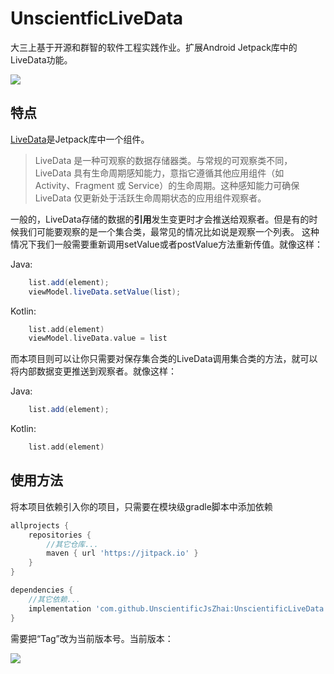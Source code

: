 # UnscientficLiveData

大三上基于开源和群智的软件工程实践作业。扩展Android Jetpack库中的LiveData功能。

[![](https://jitpack.io/v/UnscientificJsZhai/UnscientficLiveData.svg)](https://jitpack.io/#UnscientificJsZhai/UnscientficLiveData)

## 特点

[LiveData](https://developer.android.google.cn/topic/libraries/architecture/livedata?hl=zh_cn)是Jetpack库中一个组件。

> LiveData 是一种可观察的数据存储器类。与常规的可观察类不同，LiveData 具有生命周期感知能力，意指它遵循其他应用组件（如 Activity、Fragment 或 Service）的生命周期。这种感知能力可确保 LiveData 仅更新处于活跃生命周期状态的应用组件观察者。

一般的，LiveData存储的数据的**引用**发生变更时才会推送给观察者。但是有的时候我们可能要观察的是一个集合类，最常见的情况比如说是观察一个列表。
这种情况下我们一般需要重新调用setValue或者postValue方法重新传值。就像这样：

Java:
```java
    list.add(element);
    viewModel.liveData.setValue(list);
```

Kotlin:
```kotlin
    list.add(element)
    viewModel.liveData.value = list
```

而本项目则可以让你只需要对保存集合类的LiveData调用集合类的方法，就可以将内部数据变更推送到观察者。就像这样：

Java:
```java
    list.add(element);
```

Kotlin:
```kotlin
    list.add(element)
```

## 使用方法

将本项目依赖引入你的项目，只需要在模块级gradle脚本中添加依赖

```groovy
allprojects {
    repositories {
        //其它仓库...
        maven { url 'https://jitpack.io' }
    }
}

dependencies {
    //其它依赖...
    implementation 'com.github.UnscientificJsZhai:UnscientificLiveData:Tag'
}
```

需要把“Tag”改为当前版本号。当前版本：

[![](https://jitpack.io/v/UnscientificJsZhai/UnscientficLiveData.svg)](https://jitpack.io/#UnscientificJsZhai/UnscientficLiveData)

